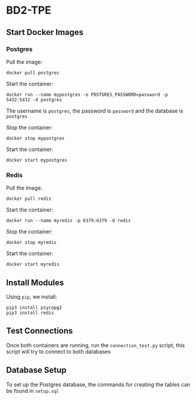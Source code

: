 # BD2-TPE

## Start Docker Images

### Postgres
Pull the image:
```
docker pull postgres
```

Start the container:
```
docker run --name mypostgres -e POSTGRES_PASSWORD=password -p 5432:5432 -d postgres
```

The username is `postgres`, the password is `password` and the database is `postgres`

Stop the container:
```
docker stop mypostgres
```

Start the container:
```
docker start mypostgres
```

### Redis
Pull the image:
```
docker pull redis
```

Start the container:
```
docker run --name myredis -p 6379:6379 -d redis
```

Stop the container:
```
docker stop myredis
```

Start the container:
```
docker start myredis
```

## Install Modules
Using `pip`, we install:
```
pip3 install psycopg2
pip3 install redis
```

## Test Connections
Once both containers are running, run the `connection_test.py` script, this script will try to connect to both databases

## Database Setup
To set up the Postgres database, the commands for creating the tables can be found in `setup.sql`